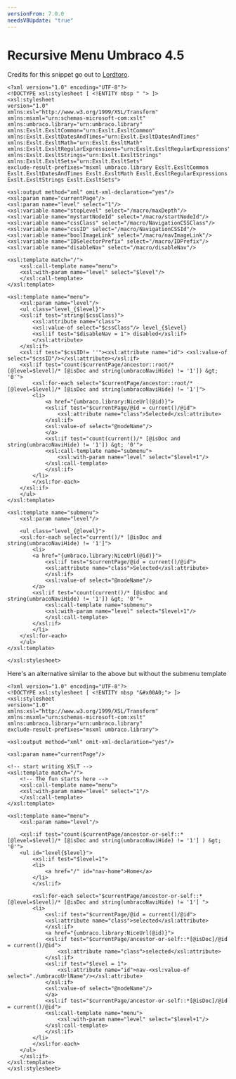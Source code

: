 ```yaml
---
versionFrom: 7.0.0
needsV8Update: "true"
---
```


# Recursive Menu Umbraco 4.5

Credits for this snippet go out to [Lordtoro](https://lordtoro.wordpress.com/2010/07/10/recursive-navigation-in-umbraco-4-5-0/).

    <?xml version="1.0" encoding="UTF-8"?>
    <!DOCTYPE xsl:stylesheet [ <!ENTITY nbsp " "> ]>
    <xsl:stylesheet
    version="1.0"
    xmlns:xsl="http://www.w3.org/1999/XSL/Transform"
    xmlns:msxml="urn:schemas-microsoft-com:xslt"
    xmlns:umbraco.library="urn:umbraco.library" xmlns:Exslt.ExsltCommon="urn:Exslt.ExsltCommon" xmlns:Exslt.ExsltDatesAndTimes="urn:Exslt.ExsltDatesAndTimes" xmlns:Exslt.ExsltMath="urn:Exslt.ExsltMath" xmlns:Exslt.ExsltRegularExpressions="urn:Exslt.ExsltRegularExpressions" xmlns:Exslt.ExsltStrings="urn:Exslt.ExsltStrings" xmlns:Exslt.ExsltSets="urn:Exslt.ExsltSets"
    exclude-result-prefixes="msxml umbraco.library Exslt.ExsltCommon Exslt.ExsltDatesAndTimes Exslt.ExsltMath Exslt.ExsltRegularExpressions Exslt.ExsltStrings Exslt.ExsltSets">

    <xsl:output method="xml" omit-xml-declaration="yes"/>
    <xsl:param name="currentPage"/>
    <xsl:param name="level" select="1"/>
    <xsl:variable name="stopLevel" select="/macro/maxDepth"/>
    <xsl:variable name="mystartNodeId" select="/macro/startNodeId"/>
    <xsl:variable name="cssClass" select="/macro/NavigationCSSClass"/>
    <xsl:variable name="cssID" select="/macro/NavigationCSSId"/>
    <xsl:variable name="boolImageLink" select="/macro/navImageLink"/>
    <xsl:variable name="IDSelectorPrefix" select="/macro/IDPrefix"/>
    <xsl:variable name="disableNav" select="/macro/disableNav"/>

    <xsl:template match="/">
        <xsl:call-template name="menu">
        <xsl:with-param name="level" select="$level"/>
        </xsl:call-template>
    </xsl:template>

    <xsl:template name="menu">
        <xsl:param name="level"/>
        <ul class="level_{$level}">
        <xsl:if test="string($cssClass)">
            <xsl:attribute name="class">
            <xsl:value-of select="$cssClass"/> level_{$level}
            <xsl:if test="$disableNav = 1"> disabled</xsl:if>
            </xsl:attribute>
        </xsl:if>
        <xsl:if test="$cssID!= ''"><xsl:attribute name="id"> <xsl:value-of select="$cssID"/></xsl:attribute></xsl:if>
        <xsl:if test="count($currentPage/ancestor::root/* [@level=$level]/* [@isDoc and string(umbracoNaviHide) != '1']) &gt; '0'">
            <xsl:for-each select="$currentPage/ancestor::root/* [@level=$level]/* [@isDoc and string(umbracoNaviHide) != '1']">
            <li>
                <a href="{umbraco.library:NiceUrl(@id)}">
                <xsl:if test="$currentPage/@id = current()/@id">
                    <xsl:attribute name="class">Selected</xsl:attribute>
                </xsl:if>
                <xsl:value-of select="@nodeName"/>
                </a>
                <xsl:if test="count(current()/* [@isDoc and string(umbracoNaviHide) != '1']) &gt; '0'">
                <xsl:call-template name="submenu">
                    <xsl:with-param name="level" select="$level+1"/>
                </xsl:call-template>
                </xsl:if>
            </li>
            </xsl:for-each>
        </xsl:if>
        </ul>
    </xsl:template>

    <xsl:template name="submenu">
        <xsl:param name="level"/>

        <ul class="level_{@level}">
        <xsl:for-each select="current()/* [@isDoc and string(umbracoNaviHide) != '1']">
            <li>
            <a href="{umbraco.library:NiceUrl(@id)}">
                <xsl:if test="$currentPage/@id = current()/@id">
                <xsl:attribute name="class">Selected</xsl:attribute>
                </xsl:if>
                <xsl:value-of select="@nodeName"/>
            </a>
            <xsl:if test="count(current()/* [@isDoc and string(umbracoNaviHide) != '1']) &gt; '0'">
                <xsl:call-template name="submenu">
                <xsl:with-param name="level" select="$level+1"/>
                </xsl:call-template>
            </xsl:if>
            </li>
        </xsl:for-each>
        </ul>
    </xsl:template>

    </xsl:stylesheet>

Here's an alternative similar to the above but without the submenu template

    <?xml version="1.0" encoding="UTF-8"?>
    <!DOCTYPE xsl:stylesheet [ <!ENTITY nbsp "&#x00A0;"> ]>
    <xsl:stylesheet
    version="1.0"
    xmlns:xsl="http://www.w3.org/1999/XSL/Transform"
    xmlns:msxml="urn:schemas-microsoft-com:xslt"
    xmlns:umbraco.library="urn:umbraco.library"
    exclude-result-prefixes="msxml umbraco.library">

    <xsl:output method="xml" omit-xml-declaration="yes"/>

    <xsl:param name="currentPage"/>

    <!-- start writing XSLT -->
    <xsl:template match="/">
        <!-- The fun starts here -->
        <xsl:call-template name="menu">
        <xsl:with-param name="level" select="1"/>
        </xsl:call-template>
    </xsl:template>

    <xsl:template name="menu">
        <xsl:param name="level"/>

        <xsl:if test="count($currentPage/ancestor-or-self::* [@level=$level]/* [@isDoc and string(umbracoNaviHide) != '1'] ) &gt; '0'">
        <ul id="level{$level}">
            <xsl:if test="$level=1">
            <li>
                <a href="/" id="nav-home">Home</a>
            </li>
            </xsl:if>

            <xsl:for-each select="$currentPage/ancestor-or-self::*  [@level=$level]/* [@isDoc and string(umbracoNaviHide) != '1'] ">
            <li>
                <xsl:if test="$currentPage/@id = current()/@id">
                <xsl:attribute name="class">selected</xsl:attribute>
                </xsl:if>
                <a href="{umbraco.library:NiceUrl(@id)}">
                <xsl:if test="$currentPage/ancestor-or-self::*[@isDoc]/@id = current()/@id">
                    <xsl:attribute name="class">selected</xsl:attribute>
                </xsl:if>
                <xsl:if test="$level = 1">
                    <xsl:attribute name="id">nav-<xsl:value-of select="./umbracoUrlName"/></xsl:attribute>
                </xsl:if>
                <xsl:value-of select="@nodeName"/>
                </a>
                <xsl:if test="$currentPage/ancestor-or-self::*[@isDoc]/@id = current()/@id">
                <xsl:call-template name="menu">
                    <xsl:with-param name="level" select="$level+1"/>
                </xsl:call-template>
                </xsl:if>
            </li>
            </xsl:for-each>
        </ul>
        </xsl:if>
    </xsl:template>
    </xsl:stylesheet>
